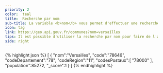 ```yaml
---
priority: 2
color:  teal
title:  Recherche par nom
sub-title: La variable <b>nom</b> vous permet d'effectuer une recherche de communes par nom.
icon: tag
link: https://geo.api.gouv.fr/communes?nom=versailles
tips: Il est possible d'utiliser la recherche par nom pour faire de l'autocomplétion.
side: right
---
```

{% highlight json %}
[
   {
      "nom":"Versailles",
      "code":"78646",
      "codeDepartement":"78",
      "codeRegion":"11",
      "codesPostaux":[
         "78000"
      ],
      "population":85272,
      "_score":1
   }
]
{% endhighlight %}
